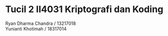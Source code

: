 # Tucil 2 II4031 Kriptografi dan Koding

Ryan Dharma Chandra / 13217018 <br>
Yunianti Khotimah / 18317014 <br>
